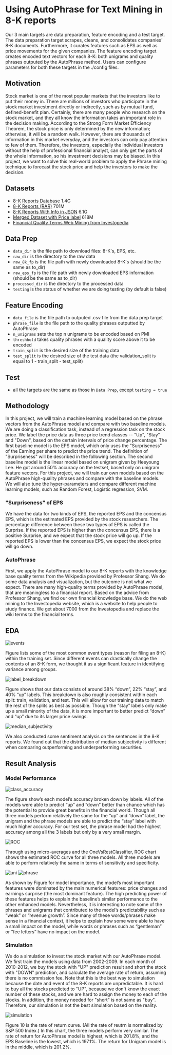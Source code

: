 # Using AutoPhrase for Text Mining in 8-K reports

Our 3 main targets are data preparation, feature encoding and a test target. The data preparation target scrapes, cleans, and consolidates companies' 8-K documents. Furthermore, it curates features such as EPS as well as price movements for the given companies. The feature encoding target creates encoded text vectors for each 8-K: both unigrams and quality phrases outputed by the AutoPhrase method. Users can configure parameters for both these targets in the ./config files.

## Motivation

Stock market is one of the most popular markets that the investors like to put their money in. There are millions of investors who participate in the stock market investment directly or indirectly, such as by mutual fund, defined-benefit plan. Certainly, there are many people who research on the stock market, and they all know the information takes an important role in the decision making. According to the Strong Form Market Efficiency Theorem, the stock price is only determined by the new information; otherwise, it will be a random walk. However, there are thousands of information in this market everyday, and the investors can only pay attention to few of them. Therefore, the investors, especially the individual investors without the help of professional financial analyst, can only get the parts of the whole information, so his investment decisions may be biased. In this project, we want to solve this real-world problem to apply the Phrase mining technique to forecast the stock price and help the investors to make the decision.

## Datasets

* [8-K Reports Database](https://nlp.stanford.edu/projects/lrec2014-stock/8K.tar.gz) 1.4G
* [8-K Reports (RAR)](https://www.dropbox.com/s/pu08xl15b8y7jvu/8K.rar?dl=0) 701M
* [8-K Reports With Info in JSON](https://www.dropbox.com/s/f7hxtruvkbu8ke9/8k.json?dl=0) 6.1G
* [Merged Dataset with Price label](https://www.dropbox.com/s/872mfi57vygyhbw/merged_all_data.csv?dl=0) 618M
* [Financial Quality Terms Web Mining from Investopedia](https://www.dropbox.com/s/ms1kh6kftrbpjz0/finance_quality.txt?dl=0)


## Data Prep

* `data_dir` is the file path to download files: 8-K's, EPS, etc.
* `raw_dir` is the directory to the raw data
* `raw_8k_fp` is the file path with newly downloaded 8-K's (should be the same as to_dir)
* `raw_eps_fp` is the file path with newly downloaded EPS information (should be the same as to_dir)
* `processed_dir` is the directory to the processed data
* `testing` is the status of whether we are doing testing (by default is false)


## Feature Encoding

* `data_file` is the file path to outputed .csv file from the data prep target
* `phrase_file` is the file path to the quality phrases outputted by AutoPhrase
* `n_unigrams` sets the top n unigrams to be encoded based on PMI
* `threshhold` takes quality phrases with a quality score above it to be encoded
* `train_split` is the desired size of the training data
* `test_split` is the desired size of the test data (the validation_split is equal to 1 - train_split - test_split)


## Test

* all the targets are the same as those in `Data Prep`, except `testing = true`

## Methodology

In this project, we will train a machine learning model based on the phrase vectors from the AutoPhrase model and compare with two baseline models. We are doing a classification task, instead of a regression task on the stock price. We label the price data as three price trend classes -- "Up", "Stay" and "Down", based on the certain intervals of price change percentage. The first baseline model is the EPS model, which only uses the "Surpriseness" of the Earning per share to predict the price trend. The definition of "Surpriseness" will be described in the following section. The second baseline model is the linear model based on unigram given by Heeyoung Lee. He got around 50% accuracy on the testset, based only on unigram feature vectors. For this project, we will train our own models based on the AutoPhrase high-quality phrases and compare with the baseline models. We will also tune the hyper-parameters and compare different machine learning models, such as Random Forest, Logistic regression, SVM. 

### "Surpriseness" of EPS
We have the data for two kinds of EPS, the reported EPS and the concensus EPS, which is the estimated EPS provided by the stock researchers. The percentage difference between these two types of EPS is called the Surprise. If the reported EPS is higher than the concensus EPS, there is a positive Surprise, and we expect that the stock price will go up. If the reported EPS is lower than the concensus EPS, we expect the stock price will go down.

### AutoPhrase
First, we apply the AutoPhrase model to our 8-K reports with the knowledge base quality terms from the Wikipedia provided by Professor Shang. We do some data analysis and visualization, but the outcome is not what we expect. There are many high-quality terms provided by AutoPhrase model, that are meaningless to a financial report. Based on the advice from Professor Shang, we find our own financial knowledge base. We do the web mining to the Investopedia website, which is a website to help people to study finance. We get about 7000 from the Investopedia and replace the wiki terms to the financial terms. 

## EDA

![events](/events.png)

Figure lists some of the most common event types (reason for filing an 8-K) within the training set. Since different events can drastically change the contents of an 8-K form, we thought it as a significant feature in identifying variance among groups.

![label_breakdown](/label_breakdown.png)

Figure shows that our data consists of around 38% “down”, 22% “stay”, and 40% “up” labels. This breakdown is also roughly consistent within each split: train, validation, and test. This will allow for our training data to match the rest of the splits as best as possible. Though the “stay” labels only make up a small minority of the data, it is more important to better predict “down” and “up” due to its larger price swings.

![median_subjectivity](/median_subjectivity.png)

We also conducted some sentiment analysis on the sentences in the 8-K reports. We found out that the distribution of median subjectivity is different when comparing outperforming and underperforming securities.

## Result Analysis

### Model Performance

![class_accuracy](/class_accuracy.png)

The figure show’s each model’s accuracy broken down by labels. All of the models were able to predict “up” and “down” better than chance which has the potential to provide great benefits in the financial world. Though all three models perform relatively the same for the “up” and “down” label, the unigram and the phrase models are able to predict the “stay” label with much higher accuracy. For our test set, the phrase model had the highest accuracy among all the 3 labels but only by a very small margin.

![ROC](/ROC.png)

Through using micro-averages and the OneVsRestClassifier, ROC chart shows the estimated ROC curve for all three models. All three models are able to perform relatively the same in terms of sensitivity and specificity.

![uni](/uni_model_importance.png)
![phrase](/phrase_model_importance.png)

As shown by Figure for model importance, the model’s most important features were dominated by the main numerical features: price changes and earnings surprise (the most dominant feature). The high predicting power of these features helps to explain the baseline’s similar performance to the other enhanced models. Nevertheless, it is interesting to note some of the phrases and unigrams that contributed to the model’s predictability such as “weak” or “revenue growth”. Since many of these words/phrases make sense in a financial context, it helps to explain how some were able to have a small impact on the model, while words or phrases such as “gentleman” or “fee letters” have no impact on the model.

### Simulation
We do a simulation to invest the stock market with our AutoPhrase model. We first train the models using data from 2002-2009. In each month of 2010-2012, we buy the stock with "UP" prediction result and short the stock with "DOWN" prediction, and calculate the average rate of return, assuming there is no commission fee. Note that this is the best way to simulation because the date and event of the 8-K reports are unpredictable. It is hard to buy all the stocks predicted to "UP", because we don't know the exact number of these stocks, and we are hard to assign the money to each of the stocks. In addition, the money needed for "short" is not same as "buy". Therefore, our simulation is not the best simulation based on the reality. 

![simulation](/simulation.png)

Figure 10 is the rate of return curve. (All the rate of reutrn is normalized by S&P 500 Index.) In this chart, the three models perform very similar. The rate of return for AutoPhrase model is highest, which is 201.8%, and the EPS Baseline is the lowest, which is 197.1\%. The return for Unigram model is in the middle, which is 201.2%. 



